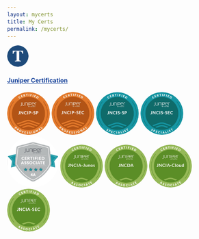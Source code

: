 ```yaml
---
layout: mycerts
title: My Certs
permalink: /mycerts/
---
```

<p><a href="{{ "/" | relative_url }}">
<img src="/images/logo.png" alt="Tom Blog" title="Tomislav Kranjec's Blog" style="width:50px">
</a></p>  
<style>
img {
  border-radius: 50%;
}
</style>
<!--
<h2>Rounded Images</h2>

<img src="img_avatar.png" alt="Avatar" style="width:200px">

#### **<a href="https://www.cisco.com/c/en/us/training-events/training-certifications.html#~certifications" target="_blank"><u>Cisco Certification</u></a>**  
-->
#### **<u style="color:#144099;">Cisco Certification</u>**  
<img src="/images/certs/ccie.jpg" alt="CCIE, #50448" width="100" height="100">  
**CCIE #50448**  
<img src="/images/certs/ccna.jpg" alt="CCNA" width="100" height="100">
<img src="/images/certs/ccda.jpg" alt="CCDA" width="100" height="100">  
<img src="/images/certs/ccnp_ent.jpg" alt="CCNP" width="100" height="100">
<img src="/images/certs/ccdp.jpg" alt="CCDP" width="110" height="110">  
<img src="/images/certs/cisco_spec_core.jpg" alt="Specialist Certifications" width="120" height="110">
<img src="/images/certs/cisco_spec_desg.jpg" alt="Specialist Certifications" width="120" height="110">
<img src="/images/certs/cisco_spec_infra.jpg" alt="Specialist Certifications" width="120" height="120">

<!--
#### **<a href="https://www.juniper.net/us/en/training/certification.html" target="_blank"><u>Juniper Certification</u></a>**  
-->
#### **<u style="color:#144099;">Juniper Certification</u>**  

<img src="/images/certs/jncip_ip.jpg" alt="Service Provider Routing and Switching, Professional" width="100" height="100">
<img src="/images/certs/jncip_sec.jpg" alt="Security, Professional" width="100" height="100">  
<img src="/images/certs/jncis_sp.jpg" alt="Service Provider Routing and Switching, Specialist" width="100" height="100">
<img src="/images/certs/jncis_sec.jpg" alt="Security, Specialist" width="100" height="100">  
<img src="/images/certs/jncia_4.jpg" alt="Junos, Associate four times" width="120" height="120">
<img src="/images/certs/jncia_junos.jpg" alt="Junos, Associate" width="100" height="100">
<img src="/images/certs/jncda.jpg" alt="Design, Associate" width="100" height="100">
<img src="/images/certs/jncia_cloud.jpg" alt="Cloud, Associate" width="100" height="100">
<img src="/images/certs/jncia_sec.jpg" alt="Security, Associate" width="100" height="100">  

